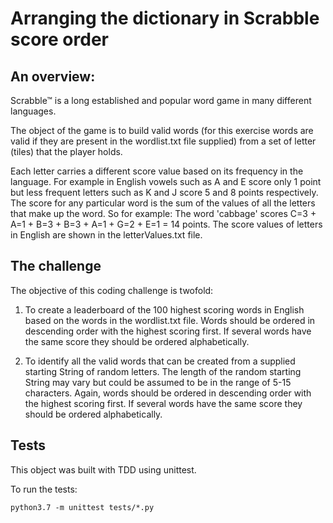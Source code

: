 # Arranging the dictionary in Scrabble score order

## An overview:

Scrabble™ is a long established and popular word game in many different languages.

The object of the game is to build valid words (for this exercise words are valid if they are present in the wordlist.txt file supplied) from a set of letter (tiles) that the player holds.

Each letter carries a different score value based on its frequency in the language. For example in English vowels
such as A and E score only 1 point but less frequent letters such as K and J score 5 and 8 points respectively. The score for any particular word is the sum of the values of all the letters that make up the word. So for example:
The word 'cabbage' scores C=3 + A=1 + B=3 + B=3 + A=1 + G=2 + E=1 = 14 points.
The score values of letters in English are shown in the letterValues.txt file.

## The challenge

The objective of this coding challenge is twofold:

1. To create a leaderboard of the 100 highest scoring words in English based on the words in the wordlist.txt file.
Words should be ordered in descending order with the highest scoring first.
If several words have the same score they should be ordered alphabetically.

2. To identify all the valid words that can be created from a supplied starting String of random letters.
The length of the random starting String may vary but could be assumed to be in the range of 5-15 characters.
Again, words should be ordered in descending order with the highest scoring first.
If several words have the same score they should be ordered alphabetically.

## Tests

This object was built with TDD using unittest.

To run the tests:
```
python3.7 -m unittest tests/*.py
```
